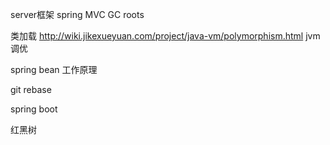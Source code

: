 server框架 spring MVC
GC roots

类加载 http://wiki.jikexueyuan.com/project/java-vm/polymorphism.html
jvm调优

spring bean 工作原理

git rebase

spring boot

红黑树